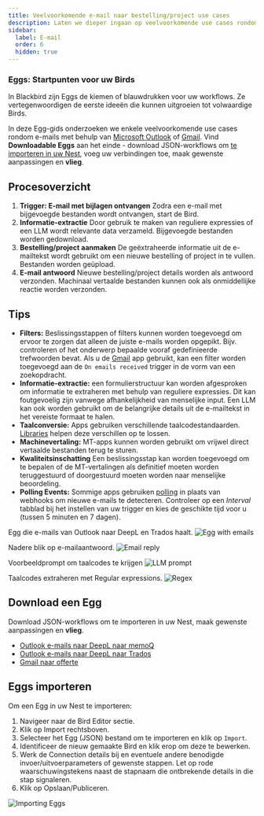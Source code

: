 ```yaml
---
title: Veelvoorkomende e-mail naar bestelling/project use cases
description: Laten we dieper ingaan op veelvoorkomende use cases rondom e-mail
sidebar:
  label: E-mail
  order: 6
  hidden: true
---
```


### Eggs: Startpunten voor uw Birds

In Blackbird zijn Eggs de kiemen of blauwdrukken voor uw workflows. Ze vertegenwoordigen de eerste ideeën die kunnen uitgroeien tot volwaardige Birds.

In deze Egg-gids onderzoeken we enkele veelvoorkomende use cases rondom e-mails met behulp van [Microsoft Outlook](https://docs.blackbird.io/apps/microsoft-365-email-outlook/) of [Gmail](https://docs.blackbird.io/apps/gmail/). Vind **Downloadable Eggs** aan het einde - download JSON-workflows om [te importeren in uw Nest](https://docs.blackbird.io/eggs/emails/#importing-eggs), voeg uw verbindingen toe, maak gewenste aanpassingen en **vlieg**.

## Procesoverzicht

1. **Trigger: E-mail met bijlagen ontvangen**
Zodra een e-mail met bijgevoegde bestanden wordt ontvangen, start de Bird.
2. **Informatie-extractie**
Door gebruik te maken van reguliere expressies of een LLM wordt relevante data verzameld. Bijgevoegde bestanden worden gedownload.
3. **Bestelling/project aanmaken**
De geëxtraheerde informatie uit de e-mailtekst wordt gebruikt om een nieuwe bestelling of project in te vullen. Bestanden worden geüpload.
4. **E-mail antwoord**
Nieuwe bestelling/project details worden als antwoord verzonden. Machinaal vertaalde bestanden kunnen ook als onmiddellijke reactie worden verzonden.

## Tips

- **Filters:** Beslissingsstappen of filters kunnen worden toegevoegd om ervoor te zorgen dat alleen de juiste e-mails worden opgepikt. Bijv. controleren of het onderwerp bepaalde vooraf gedefinieerde trefwoorden bevat. Als u de [Gmail](https://docs.blackbird.io/apps/gmail/) app gebruikt, kan een filter worden toegevoegd aan de `On emails received` trigger in de vorm van een zoekopdracht.
- **Informatie-extractie:** een formulierstructuur kan worden afgesproken om informatie te extraheren met behulp van reguliere expressies. Dit kan foutgevoelig zijn vanwege afhankelijkheid van menselijke input. Een LLM kan ook worden gebruikt om de belangrijke details uit de e-mailtekst in het vereiste formaat te halen.
- **Taalconversie:** Apps gebruiken verschillende taalcodestandaarden. [Libraries](https://docs.blackbird.io/concepts/libraries/) helpen deze verschillen op te lossen.
- **Machinevertaling:** MT-apps kunnen worden gebruikt om vrijwel direct vertaalde bestanden terug te sturen.
- **Kwaliteitsinschatting** Een beslissingsstap kan worden toegevoegd om te bepalen of de MT-vertalingen als definitief moeten worden teruggestuurd of doorgestuurd moeten worden naar menselijke beoordeling.
- **Polling Events:** Sommige apps gebruiken [polling](https://docs.blackbird.io/concepts/triggers/#polling) in plaats van webhooks om nieuwe e-mails te detecteren. Controleer op een _Interval_ tabblad bij het instellen van uw trigger en kies de geschikte tijd voor u (tussen 5 minuten en 7 dagen).

Egg die e-mails van Outlook naar DeepL en Trados haalt.
![Egg with emails](../../../../assets/docs/eggs/Egg6_Outlook_DeepL_Trados.png)

Nadere blik op e-mailaantwoord.
![Email reply](../../../../assets/docs/eggs/Egg6_InstantReply.png)

Voorbeeldprompt om taalcodes te krijgen
![LLM prompt](../../../../assets/docs/eggs/Egg6_GetLanguageExample.png)

Taalcodes extraheren met Regular expressions.
![Regex](../../../../assets/docs/eggs/Egg6_ExtractLanguagesRegex.png)

## Download een Egg

Download JSON-workflows om te importeren in uw Nest, maak gewenste aanpassingen en **vlieg**.

- <a href="https://docs.blackbird.io/downloads/Outlook_MT_memoQ.json" download>Outlook e-mails naar DeepL naar memoQ</a>
- <a href="https://docs.blackbird.io//downloads/Outlook_MT_Trados.json" download>Outlook e-mails naar DeepL naar Trados</a>
- <a href="https://docs.blackbird.io//downloads/Gmail_to_quote.json" download>Gmail naar offerte</a>

## Eggs importeren

Om een Egg in uw Nest te importeren:

1. Navigeer naar de Bird Editor sectie.
2. Klik op Import rechtsboven.
3. Selecteer het Egg (JSON) bestand om te importeren en klik op `Import`.
4. Identificeer de nieuw gemaakte Bird en klik erop om deze te bewerken.
5. Werk de Connection details bij en eventuele andere benodigde invoer/uitvoerparameters of gewenste stappen. Let op rode waarschuwingstekens naast de stapnaam die ontbrekende details in die stap signaleren.
6. Klik op Opslaan/Publiceren.

![Importing Eggs](../../../../assets/docs/eggs/ImportEggs.gif)